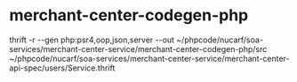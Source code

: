 # merchant-center-codegen-php

thrift -r --gen php:psr4,oop,json,server --out ~/phpcode/nucarf/soa-services/merchant-center-service/merchant-center-codegen-php/src ~/phpcode/nucarf/soa-services/merchant-center-service/merchant-center-api-spec/users/Service.thrift